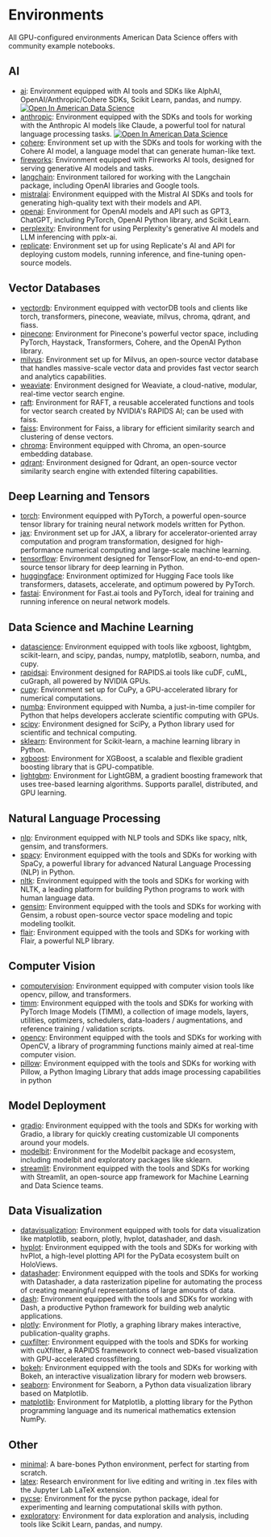 # Environments

All GPU-configured environments American Data Science offers with community example notebooks.

## AI
- [ai](./ai): Environment equipped with AI tools and SDKs like AlphAI, OpenAI/Anthropic/Cohere SDKs, Scikit Learn, pandas, and numpy.
<a target="_blank" href="https://lab.amdatascience.com/hub/user-redirect/git-pull?repo=https%3A%2F%2Fgithub.com%2Famericandatascience%2Fenvironments&urlpath=lab%2Ftree%2Fenvironments%2Fai/quickstart.ipynb&branch=main"> <img src="https://dashboard.amdatascience.com/images/shieldio-badge.svg" alt="Open In American Data Science"/> </a>
- [anthropic](./anthropic): Environment equipped with the SDKs and tools for working with the Anthropic AI models like Claude, a powerful tool for natural language processing tasks.
<a target="_blank" href="https://lab.amdatascience.com/hub/user-redirect/git-pull?repo=https%3A%2F%2Fgithub.com%2Famericandatascience%2Fenvironments&urlpath=lab%2Ftree%2Fenvironments%2Fanthropic/quickstart.ipynb&branch=main"> <img src="https://dashboard.amdatascience.com/images/shieldio-badge.svg" alt="Open In American Data Science"/></a>
- [cohere](./cohere): Environment set up with the SDKs and tools for working with the Cohere AI model, a language model that can generate human-like text.
- [fireworks](./fireworks): Environment equipped with Fireworks AI tools, designed for serving generative AI models and tasks.
- [langchain](./langchain): Environment tailored for working with the Langchain package, including OpenAI libraries and Google tools.
- [mistralai](./mistralai): Environment equipped with the Mistral AI SDKs and tools for generating high-quality text with their models and API.
- [openai](./openai): Environment for OpenAI models and API such as GPT3, ChatGPT, including PyTorch, OpenAI Python library, and Scikit Learn.
- [perplexity](./perplexity): Environment for using Perplexity's generative AI models and LLM inferencing with pplx-ai.
- [replicate](./replicate): Environment set up for using Replicate's AI and API for deploying custom models, running inference, and fine-tuning open-source models.

## Vector Databases
- [vectordb](./vectordb): Environment equipped with vectorDB tools and clients like torch, transformers, pinecone, weaviate, milvus, chroma, qdrant, and fiass.
- [pinecone](./pinecone): Environment for Pinecone's powerful vector space, including PyTorch, Haystack, Transformers, Cohere, and the OpenAI Python library.
- [milvus](./milvus): Environment set up for Milvus, an open-source vector database that handles massive-scale vector data and provides fast vector search and analytics capabilities.
- [weaviate](./weaviate): Environment designed for Weaviate, a cloud-native, modular, real-time vector search engine.
- [raft](./raft): Environment for RAFT, a reusable accelerated functions and tools for vector search created by NVIDIA's RAPIDS AI; can be used with faiss.
- [faiss](./faiss): Environment for Faiss, a library for efficient similarity search and clustering of dense vectors.
- [chroma](./chroma): Environment equipped with Chroma, an open-source embedding database.
- [qdrant](./qdrant): Environment designed for Qdrant, an open-source vector similarity search engine with extended filtering capabilities.

## Deep Learning and Tensors
- [torch](./torch): Environment equipped with PyTorch, a powerful open-source tensor library for training neural network models written for Python.
- [jax](./jax): Environment set up for JAX, a library for accelerator-oriented array computation and program transformation, designed for high-performance numerical computing and large-scale machine learning.
- [tensorflow](./tensorflow): Environment designed for TensorFlow, an end-to-end open-source tensor library for deep learning in Python.
- [huggingface](./huggingface): Environment optimized for Hugging Face tools like transformers, datasets, accelerate, and optimum powered by PyTorch.
- [fastai](./fastai): Environment for Fast.ai tools and PyTorch, ideal for training and running inference on neural network models.

## Data Science and Machine Learning
- [datascience](./datascience): Environment equipped with tools like xgboost, lightgbm, scikit-learn, and scipy, pandas, numpy, matplotlib, seaborn, numba, and cupy.
- [rapidsai](./rapidsai): Environment designed for RAPIDS.ai tools like cuDF, cuML, cuGraph, all powered by NVIDIA GPUs.
- [cupy](./cupy): Environment set up for CuPy, a GPU-accelerated library for numerical computations.
- [numba](./numba): Environment equipped with Numba, a just-in-time compiler for Python that helps developers acclerate scientific computing with GPUs.
- [scipy](./scipy): Environment designed for SciPy, a Python library used for scientific and technical computing.
- [sklearn](./sklearn): Environment for Scikit-learn, a machine learning library in Python.
- [xgboost](./xgboost): Environment for XGBoost, a scalable and flexible gradient boosting library that is GPU-compatible.
- [lightgbm](./lightgbm): Environment for LightGBM, a gradient boosting framework that uses tree-based learning algorithms. Supports parallel, distributed, and GPU learning.

## Natural Language Processing
- [nlp](./nlp): Environment equipped with NLP tools and SDKs like spacy, nltk, gensim, and transformers.
- [spacy](./spacy): Environment equipped with the tools and SDKs for working with SpaCy, a powerful library for advanced Natural Language Processing (NLP) in Python.
- [nltk](./nltk): Environment equipped with the tools and SDKs for working with NLTK, a leading platform for building Python programs to work with human language data.
- [gensim](./gensim): Environment equipped with the tools and SDKs for working with Gensim, a robust open-source vector space modeling and topic modeling toolkit.
- [flair](./flair): Environment equipped with the tools and SDKs for working with Flair, a powerful NLP library.

## Computer Vision
- [computervision](./computervision): Environment equipped with computer vision tools like opencv, pillow, and transformers.
- [timm](./timm): Environment equipped with the tools and SDKs for working with PyTorch Image Models (TIMM), a collection of image models, layers, utilities, optimizers, schedulers, data-loaders / augmentations, and reference training / validation scripts.
- [opencv](./opencv): Environment equipped with the tools and SDKs for working with OpenCV, a library of programming functions mainly aimed at real-time computer vision.
- [pillow](./pillow): Environment equipped with the tools and SDKs for working with Pillow, a Python Imaging Library that adds image processing capabilities in python

## Model Deployment
- [gradio](./gradio): Environment equipped with the tools and SDKs for working with Gradio, a library for quickly creating customizable UI components around your models.
- [modelbit](./modelbit): Environment for the Modelbit package and ecosystem, including modelbit and exploratory packages like sklearn.
- [streamlit](./streamlit): Environment equipped with the tools and SDKs for working with Streamlit, an open-source app framework for Machine Learning and Data Science teams.

## Data Visualization
- [datavisualization](./datavisualization): Environment equipped with tools for data visualization like matplotlib, seaborn, plotly, hvplot, datashader, and dash.
- [hvplot](./hvplot): Environment equipped with the tools and SDKs for working with hvPlot, a high-level plotting API for the PyData ecosystem built on HoloViews.
- [datashader](./datashader): Environment equipped with the tools and SDKs for working with Datashader, a data rasterization pipeline for automating the process of creating meaningful representations of large amounts of data.
- [dash](./dash): Environment equipped with the tools and SDKs for working with Dash, a productive Python framework for building web analytic applications.
- [plotly](./plotly): Environment for Plotly, a graphing library makes interactive, publication-quality graphs.
- [cuxfilter](./cuxfilter): Environment equipped with the tools and SDKs for working with cuXfilter, a RAPIDS framework to connect web-based visualization with GPU-accelerated crossfiltering.
- [bokeh](./bokeh): Environment equipped with the tools and SDKs for working with Bokeh, an interactive visualization library for modern web browsers.
- [seaborn](./seaborn): Environment for Seaborn, a Python data visualization library based on Matplotlib.
- [matplotlib](./matplotlib): Environment for Matplotlib, a plotting library for the Python programming language and its numerical mathematics extension NumPy.


## Other
- [minimal](./minimal): A bare-bones Python environment, perfect for starting from scratch.
- [latex](./latex): Research environment for live editing and writing in .tex files with the Jupyter Lab LaTeX extension.
- [pycse](./pycse): Environment for the pycse python package, ideal for experimenting and learning computational skills with python.
- [exploratory](./exploratory): Environment for data exploration and analysis, including tools like Scikit Learn, pandas, and numpy.
